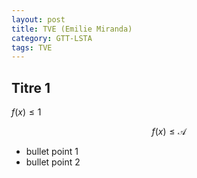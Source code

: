 ```yaml
---
layout: post
title: TVE (Emilie Miranda)
category: GTT-LSTA 
tags: TVE  
---
```


## Titre 1

$f(x)\leq 1$

$$f(x)\leq \mathcal{A}$$

* bullet point 1
* bullet point 2

